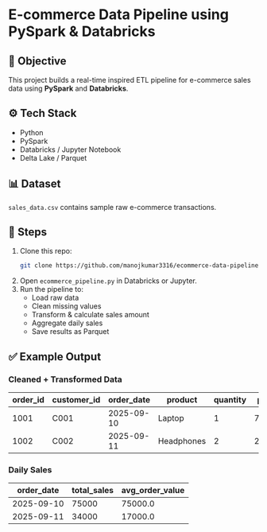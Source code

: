 # E-commerce Data Pipeline using PySpark & Databricks

## 📌 Objective
This project builds a real-time inspired ETL pipeline for e-commerce sales data using **PySpark** and **Databricks**.

## ⚙️ Tech Stack
- Python
- PySpark
- Databricks / Jupyter Notebook
- Delta Lake / Parquet

## 📊 Dataset
`sales_data.csv` contains sample raw e-commerce transactions.

## 🚀 Steps
1. Clone this repo:
   ```bash
   git clone https://github.com/manojkumar3316/ecommerce-data-pipeline.git
   ```
2. Open `ecommerce_pipeline.py` in Databricks or Jupyter.
3. Run the pipeline to:
   - Load raw data
   - Clean missing values
   - Transform & calculate sales amount
   - Aggregate daily sales
   - Save results as Parquet

## ✅ Example Output
### Cleaned + Transformed Data
| order_id | customer_id | order_date | product   | quantity | price | total_amount |
|----------|-------------|------------|-----------|----------|-------|--------------|
| 1001     | C001        | 2025-09-10 | Laptop    | 1        | 75000 | 75000        |
| 1002     | C002        | 2025-09-11 | Headphones| 2        | 2000  | 4000         |

### Daily Sales
| order_date | total_sales | avg_order_value |
|------------|-------------|-----------------|
| 2025-09-10 | 75000       | 75000.0         |
| 2025-09-11 | 34000       | 17000.0         |
